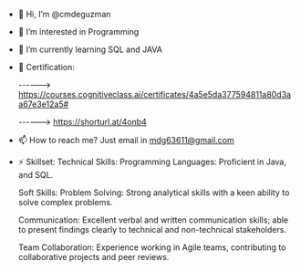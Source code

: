 - 👋 Hi, I’m @cmdeguzman
- 👀 I’m interested in Programming
- 🌱 I’m currently learning SQL and JAVA
- 💞️ Certification:

  ------>  https://courses.cognitiveclass.ai/certificates/4a5e5da377594811a80d3aa67e3e12a5#

  ------> https://shorturl.at/4onb4
                     
- 📫 How to reach me? Just email in mdg63611@gmail.com

- ⚡ Skillset:
     Technical Skills:
     Programming Languages: Proficient in Java, and SQL.

     Soft Skills:
     Problem Solving: Strong analytical skills with a keen ability to solve complex problems.

     Communication: Excellent verbal and written communication skills; able to present findings clearly to technical and non-technical stakeholders.

     Team Collaboration: Experience working in Agile teams, contributing to collaborative projects and peer reviews.


<!---
cmdeguzman/cmdeguzman is a ✨ special ✨ repository because its `README.md` (this file) appears on your GitHub profile.
You can click the Preview link to take a look at your changes.
--->
